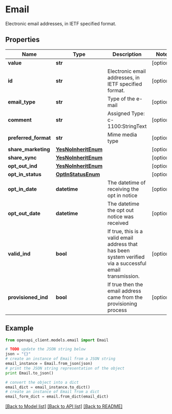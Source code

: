 # Email

Electronic email addresses, in IETF specified format.

## Properties
Name | Type | Description | Notes
------------ | ------------- | ------------- | -------------
**value** | **str** |  | [optional] 
**id** | **str** | Electronic email addresses, in IETF specified format. | [optional] 
**email_type** | **str** | Type of the e-mail | [optional] 
**comment** | **str** | Assigned Type: c-1100:StringText | [optional] 
**preferred_format** | **str** | Mime media type | [optional] 
**share_marketing** | [**YesNoInheritEnum**](YesNoInheritEnum.md) |  | [optional] 
**share_sync** | [**YesNoInheritEnum**](YesNoInheritEnum.md) |  | [optional] 
**opt_out_ind** | [**YesNoInheritEnum**](YesNoInheritEnum.md) |  | [optional] 
**opt_in_status** | [**OptInStatusEnum**](OptInStatusEnum.md) |  | [optional] 
**opt_in_date** | **datetime** | The datetime of receiving the opt in notice | [optional] 
**opt_out_date** | **datetime** | The datetime the opt out notice was received | [optional] 
**valid_ind** | **bool** | If true, this is a valid email address that has been system verified via a successful email transmission. | [optional] 
**provisioned_ind** | **bool** | If true then the email address came from the provisioning process | [optional] 

## Example

```python
from openapi_client.models.email import Email

# TODO update the JSON string below
json = "{}"
# create an instance of Email from a JSON string
email_instance = Email.from_json(json)
# print the JSON string representation of the object
print Email.to_json()

# convert the object into a dict
email_dict = email_instance.to_dict()
# create an instance of Email from a dict
email_form_dict = email.from_dict(email_dict)
```
[[Back to Model list]](../README.md#documentation-for-models) [[Back to API list]](../README.md#documentation-for-api-endpoints) [[Back to README]](../README.md)



